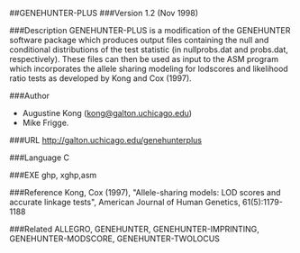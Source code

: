 ##GENEHUNTER-PLUS
###Version
1.2 (Nov 1998)

###Description
GENEHUNTER-PLUS is a modification of the GENEHUNTER software package which produces output files containing the null and conditional distributions of the test statistic (in nullprobs.dat and probs.dat, respectively). These files can then be used as input to the ASM program which incorporates the allele sharing modeling for lodscores and likelihood ratio tests as developed by Kong and Cox (1997).

###Author
* Augustine Kong (kong@galton.uchicago.edu)
* Mike Frigge.

###URL
http://galton.uchicago.edu/genehunterplus

###Language
C

###EXE
ghp, xghp,asm

###Reference
Kong, Cox (1997), "Allele-sharing models: LOD scores and accurate linkage tests", American Journal of Human Genetics, 61(5):1179-1188

###Related
ALLEGRO, GENEHUNTER, GENEHUNTER-IMPRINTING, GENEHUNTER-MODSCORE, GENEHUNTER-TWOLOCUS


